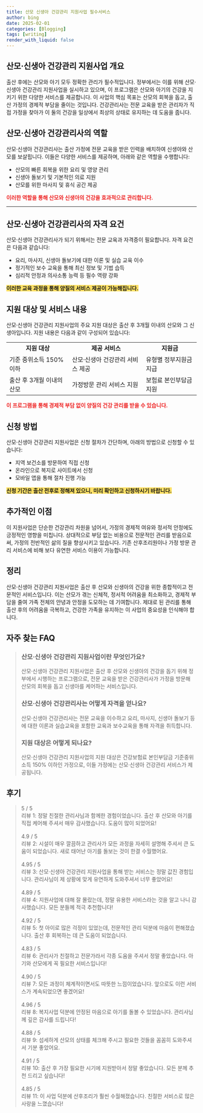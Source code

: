 ```yaml
---
title: 산모 신생아 건강관리 지원사업 필수서비스
author: bing
date: 2025-02-01
categories: [Blogging]
tags: [writing]
render_with_liquid: false
---
```



<h2 id='산모신생아건강관리지원사업개요'>산모·신생아 건강관리 지원사업 개요</h2>

<p>출산 후에는 산모와 아기 모두 정확한 관리가 필수적입니다. 정부에서는 이를 위해 산모·신생아 건강관리 지원사업을 실시하고 있으며, 이 프로그램은 산모와 아기의 건강을 지키기 위한 다양한 서비스를 제공합니다. 이 사업의 핵심 목표는 산모의 회복을 돕고, 출산 가정의 경제적 부담을 줄이는 것입니다. 건강관리사는 전문 교육을 받은 관리자가 직접 가정을 찾아가 이 둘의 건강을 일상에서 최상의 상태로 유지하는 데 도움을 줍니다.</p>

<h2 id='산모신생아건강관리사의역할'>산모·신생아 건강관리사의 역할</h2>

<p>산모·신생아 건강관리사는 출산 가정에 전문 교육을 받은 인력을 배치하여 신생아와 산모를 보살핍니다. 이들은 다양한 서비스를 제공하며, 아래와 같은 역할을 수행합니다:</p>

<ul>
    <li>산모의 빠른 회복을 위한 요리 및 영양 관리</li>
    <li>신생아 돌보기 및 기본적인 의료 지원</li>
    <li>산모를 위한 마사지 및 휴식 공간 제공</li>
</ul>

<p><b><span style="color: #ee2323;">이러한 역할을 통해 산모와 신생아의 건강을 효과적으로 관리합니다.</span></b></p>

<hr />

<h2 id='산모신생아건강관리사의자격요건'>산모·신생아 건강관리사의 자격 요건</h2>

<p>산모·신생아 건강관리사가 되기 위해서는 전문 교육과 자격증이 필요합니다. 자격 요건은 다음과 같습니다:</p>

<ul>
    <li>요리, 마사지, 신생아 돌보기에 대한 이론 및 실습 교육 이수</li>
    <li>정기적인 보수 교육을 통해 최신 정보 및 기법 습득</li>
    <li>심리적 안정과 의사소통 능력 등 필수 역량 강화</li>
</ul>

<p><b><span style="background-color: #ffe066;">이러한 교육 과정을 통해 양질의 서비스 제공이 가능해집니다.</span></b></p>

<h2 id='지원대상'>지원 대상 및 서비스 내용</h2>

<p>산모·신생아 건강관리 지원사업의 주요 지원 대상은 출산 후 3개월 이내의 산모와 그 신생아입니다. 지원 내용은 다음과 같이 구성되어 있습니다:</p>

<table>
    <tr>
        <td style="text-align: center; height: 17px;"><b>지원 대상</b></td>
        <td style="text-align: center; height: 17px;"><b>제공 서비스</b></td>
        <td style="text-align: center; height: 17px;"><b>지원금</b></td>
    </tr>
    <tr>
        <td>기준 중위소득 150% 이하</td>
        <td>산모·신생아 건강관리 서비스 제공</td>
        <td>유형별 정부지원금 지급</td>
    </tr>
    <tr>
        <td>출산 후 3개월 이내의 산모</td>
        <td>가정방문 관리 서비스 지원</td>
        <td>보험료 본인부담금 지원</td>
    </tr>
</table>

<p><b><span style="color: #ee2323;">이 프로그램을 통해 경제적 부담 없이 양질의 건강 관리를 받을 수 있습니다.</span></b></p>

<h2 id='신청방법'>신청 방법</h2>

<p>산모·신생아 건강관리 지원사업은 신청 절차가 간단하며, 아래의 방법으로 신청할 수 있습니다:</p>

<ul>
    <li>지역 보건소를 방문하여 직접 신청</li>
    <li>온라인으로 복지로 사이트에서 신청</li>
    <li>모바일 앱을 통해 절차 진행 가능</li>
</ul>

<p><b><span style="background-color: #ffe066;">신청 기간은 출산 전후로 정해져 있으니, 미리 확인하고 신청하시기 바랍니다.</span></b></p>

<h2 id='추가적인이점'>추가적인 이점</h2>

<p>이 지원사업은 단순한 건강관리 차원을 넘어서, 가정의 경제적 여유와 정서적 안정에도 긍정적인 영향을 미칩니다. 상대적으로 부담 없는 비용으로 전문적인 관리를 받음으로써, 가정의 전반적인 삶의 질을 향상시키고 있습니다. 기존 산후조리원이나 가정 방문 관리 서비스에 비해 보다 유연한 서비스 이용이 가능합니다.</p>

<h2 id='정리'>정리</h2>

<p>산모·신생아 건강관리 지원사업은 출산 후 산모와 신생아의 건강을 위한 종합적이고 전문적인 서비스입니다. 이는 산모가 겪는 신체적, 정서적 어려움을 최소화하고, 경제적 부담을 줄여 가족 전체의 안녕과 안정을 도모하는 데 기여합니다. 제대로 된 관리를 통해 출산 후의 어려움을 극복하고, 건강한 가족을 유지하는 이 사업의 중요성을 인식해야 합니다.</p>


<h2 id='자주_찾는_FAQ'>자주 찾는 FAQ</h2>
<div itemscope="" itemtype="https://schema.org/FAQPage"> 
<blockquote> 
<div itemscope="" itemprop="mainEntity" itemtype="https://schema.org/Question"> 
<h3 itemprop="name">산모·신생아 건강관리 지원사업이란 무엇인가요? </h3> 
<div itemscope="" itemprop="acceptedAnswer" itemtype="https://schema.org/Answer"> 
<span itemprop="text"> 
<p>산모·신생아 건강관리 지원사업은 출산 후 산모와 신생아의 건강을 돕기 위해 정부에서 시행하는 프로그램으로, 전문 교육을 받은 건강관리사가 가정을 방문해 산모의 회복을 돕고 신생아를 케어하는 서비스입니다.</p> 
</span> 
</div> 
</div> 

<div itemscope="" itemprop="mainEntity" itemtype="https://schema.org/Question"> 
<h3 itemprop="name">산모·신생아 건강관리사는 어떻게 자격을 얻나요? </h3> 
<div itemscope="" itemprop="acceptedAnswer" itemtype="https://schema.org/Answer"> 
<span itemprop="text"> 
<p>산모·신생아 건강관리사는 전문 교육을 이수하고 요리, 마사지, 신생아 돌보기 등에 대한 이론과 실습교육을 포함한 교육과 보수교육을 통해 자격을 취득합니다.</p> 
</span> 
</div> 
</div> 

<div itemscope="" itemprop="mainEntity" itemtype="https://schema.org/Question"> 
<h3 itemprop="name">지원 대상은 어떻게 되나요? </h3> 
<div itemscope="" itemprop="acceptedAnswer" itemtype="https://schema.org/Answer"> 
<span itemprop="text"> 
<p>산모·신생아 건강관리 지원사업의 지원 대상은 건강보험료 본인부담금 기준중위소득 150% 이하인 가정으로, 이들 가정에는 산모·신생아 건강관리 서비스가 제공됩니다.</p> 
</span> 
</div> 
</div> 
</blockquote> 
</div>
<h2 id='후기'>후기</h2>
<div itemscope itemtype="https://schema.org/Product">
  <blockquote>
  <div itemprop="review" itemscope itemtype="https://schema.org/Review">
      <div itemprop="reviewRating" itemscope itemtype="https://schema.org/Rating"> <span itemprop="ratingValue">5</span> / <span itemprop="bestRating">5</span> </div>
      <span itemprop="reviewBody">리뷰 1: 정말 친절한 관리사님과 함께한 경험이었습니다. 출산 후 산모와 아기를 직접 케어해 주셔서 매우 감사했습니다. 도움이 많이 되었어요!</span>
  </div>
  <br>
  <div itemprop="review" itemscope itemtype="https://schema.org/Review">
      <div itemprop="reviewRating" itemscope itemtype="https://schema.org/Rating"> <span itemprop="ratingValue">4.9</span> / <span itemprop="bestRating">5</span> </div>
      <span itemprop="reviewBody">리뷰 2: 시설이 매우 깔끔하고 관리사가 모든 과정을 자세히 설명해 주셔서 큰 도움이 되었습니다. 새로 태어난 아기를 돌보는 것이 한결 수월했어요.</span>
  </div>
  <br>
  <div itemprop="review" itemscope itemtype="https://schema.org/Review">
      <div itemprop="reviewRating" itemscope itemtype="https://schema.org/Rating"> <span itemprop="ratingValue">4.95</span> / <span itemprop="bestRating">5</span> </div>
      <span itemprop="reviewBody">리뷰 3: 산모·신생아 건강관리 지원사업을 통해 받는 서비스는 정말 값진 경험입니다. 관리사님이 제 상황에 맞게 유연하게 도와주셔서 너무 좋았어요!</span>
  </div>
  <br>
  <div itemprop="review" itemscope itemtype="https://schema.org/Review">
      <div itemprop="reviewRating" itemscope itemtype="https://schema.org/Rating"> <span itemprop="ratingValue">4.89</span> / <span itemprop="bestRating">5</span> </div>
      <span itemprop="reviewBody">리뷰 4: 지원사업에 대해 잘 몰랐는데, 정말 유용한 서비스라는 것을 알고 나니 감사했습니다. 모든 분들께 적극 추천합니다!</span>
  </div>
  <br>
  <div itemprop="review" itemscope itemtype="https://schema.org/Review">
      <div itemprop="reviewRating" itemscope itemtype="https://schema.org/Rating"> <span itemprop="ratingValue">4.92</span> / <span itemprop="bestRating">5</span> </div>
      <span itemprop="reviewBody">리뷰 5: 첫 아이로 많은 걱정이 있었는데, 전문적인 관리 덕분에 마음이 편해졌습니다. 출산 후 회복하는 데 큰 도움이 되었습니다.</span>
  </div>
  <br>
  <div itemprop="review" itemscope itemtype="https://schema.org/Review">
      <div itemprop="reviewRating" itemscope itemtype="https://schema.org/Rating"> <span itemprop="ratingValue">4.83</span> / <span itemprop="bestRating">5</span> </div>
      <span itemprop="reviewBody">리뷰 6: 관리사가 친절하고 전문가라서 각종 도움을 주셔서 정말 좋았습니다. 아기와 산모에게 꼭 필요한 서비스입니다!</span>
  </div>
  <br>
  <div itemprop="review" itemscope itemtype="https://schema.org/Review">
      <div itemprop="reviewRating" itemscope itemtype="https://schema.org/Rating"> <span itemprop="ratingValue">4.90</span> / <span itemprop="bestRating">5</span> </div>
      <span itemprop="reviewBody">리뷰 7: 모든 과정이 체계적이면서도 따뜻한 느낌이었습니다. 앞으로도 이런 서비스가 계속되었으면 좋겠어요!</span>
  </div>
  <br>
  <div itemprop="review" itemscope itemtype="https://schema.org/Review">
      <div itemprop="reviewRating" itemscope itemtype="https://schema.org/Rating"> <span itemprop="ratingValue">4.96</span> / <span itemprop="bestRating">5</span> </div>
      <span itemprop="reviewBody">리뷰 8: 복지사업 덕분에 안정된 마음으로 아기를 돌볼 수 있었습니다. 관리사님께 깊은 감사를 드립니다!</span>
  </div>
  <br>
  <div itemprop="review" itemscope itemtype="https://schema.org/Review">
      <div itemprop="reviewRating" itemscope itemtype="https://schema.org/Rating"> <span itemprop="ratingValue">4.88</span> / <span itemprop="bestRating">5</span> </div>
      <span itemprop="reviewBody">리뷰 9: 섬세하게 산모의 상태를 체크해 주시고 필요한 것들을 꼼꼼히 도와주셔서 기분 좋았어요.</span>
  </div>
  <br>
  <div itemprop="review" itemscope itemtype="https://schema.org/Review">
      <div itemprop="reviewRating" itemscope itemtype="https://schema.org/Rating"> <span itemprop="ratingValue">4.91</span> / <span itemprop="bestRating">5</span> </div>
      <span itemprop="reviewBody">리뷰 10: 출산 후 가장 필요한 시기에 지원받아서 정말 좋았습니다. 모든 분께 추천 드리고 싶습니다!</span>
  </div>
  <br>
  <div itemprop="review" itemscope itemtype="https://schema.org/Review">
      <div itemprop="reviewRating" itemscope itemtype="https://schema.org/Rating"> <span itemprop="ratingValue">4.85</span> / <span itemprop="bestRating">5</span> </div>
      <span itemprop="reviewBody">리뷰 11: 이 사업 덕분에 산후조리가 훨씬 수월해졌습니다. 친절한 서비스로 많은 사랑을 느꼈습니다!</span>
  </div>
  </blockquote>
</div>
